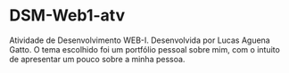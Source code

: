 # DSM-Web1-atv
 Atividade de Desenvolvimento WEB-I. Desenvolvida por Lucas Aguena Gatto. 
 O tema escolhido foi um portfólio pessoal sobre mim, com o intuito de apresentar um pouco sobre a minha pessoa.
